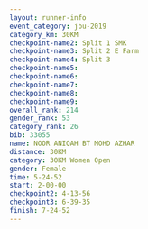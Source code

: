 ```yaml
---
layout: runner-info 
event_category: jbu-2019 
category_km: 30KM 
checkpoint-name2: Split 1 SMK 
checkpoint-name3: Split 2 E Farm 
checkpoint-name4: Split 3 
checkpoint-name5: 
checkpoint-name6: 
checkpoint-name7: 
checkpoint-name8: 
checkpoint-name9: 
overall_rank: 214
gender_rank: 53
category_rank: 26
bib: 33055
name: NOOR ANIQAH BT MOHD AZHAR
distance: 30KM
category: 30KM Women Open
gender: Female
time: 5-24-52
start: 2-00-00
checkpoint2: 4-13-56
checkpoint3: 6-39-35
finish: 7-24-52
---
```

